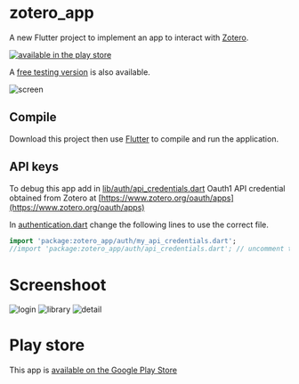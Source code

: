 # zotero_app

A new Flutter project to implement an app to interact with [Zotero](https://zotero.org).

[![available in the play store](google-play-badge.png)](https://play.google.com/store/apps/details?id=com.fvalle.zotero_app)

A [free testing version](https://play.google.com/apps/testing/com.fvalle.zotero_app) is also available.

![screen](screen.png)

## Compile

Download this project then use [Flutter](https://flutter.dev) to compile and run the application.

<!-- ### Web app

```
flutter run -d web-server --web-port=5555
```

Then point a browser to [localhost:5555](http://localhost:5555) -->

## API keys

To debug this app add in [lib/auth/api_credentials.dart](lib/auth/api_credentials.dart) Oauth1 API credential obtained from Zotero at [https://www.zotero.org/oauth/apps](https://www.zotero.org/oauth/apps)

In [authentication.dart](lib/auth/authentication.dart) change the following lines to use the correct file.
```dart
import 'package:zotero_app/auth/my_api_credentials.dart';
//import 'package:zotero_app/auth/api_credentials.dart'; // uncomment this and comment the above
```

# Screenshoot

![login](login.png)
![library](library.png)
![detail](detail.png)

# Play store

This app is [available on the Google Play Store](https://play.google.com/store/apps/details?id=com.fvalle.zotero_app)